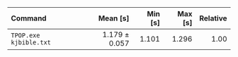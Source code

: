 | Command | Mean [s] | Min [s] | Max [s] | Relative |
|:---|---:|---:|---:|---:|
| `TPOP.exe kjbible.txt` | 1.179 ± 0.057 | 1.101 | 1.296 | 1.00 |
